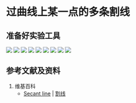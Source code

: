 # 过曲线上某一点的多条割线

## 准备好实验工具

![](/images/微分/过曲线上某一点的切线/过曲线上某一点的多条割线/1a1.jpg)
![](/images/微分/过曲线上某一点的切线/过曲线上某一点的多条割线/2a1.jpg)
![](/images/微分/过曲线上某一点的切线/过曲线上某一点的多条割线/2a2.jpg)
![](/images/微分/过曲线上某一点的切线/过曲线上某一点的多条割线/2a3.jpg)
![](/images/微分/过曲线上某一点的切线/过曲线上某一点的多条割线/2a4.jpg)
![](/images/微分/过曲线上某一点的切线/过曲线上某一点的多条割线/2a5.jpg)
![](/images/微分/过曲线上某一点的切线/过曲线上某一点的多条割线/2a6.jpg)
![](/images/微分/过曲线上某一点的切线/过曲线上某一点的多条割线/2a7.jpg)
![](/images/微分/过曲线上某一点的切线/过曲线上某一点的多条割线/2a8.jpg)

## 参考文献及资料

1. 维基百科
	- [Secant line](https://en.wikipedia.org/wiki/Secant_line) | [割线](https://zh.wikipedia.org/wiki/割线) 